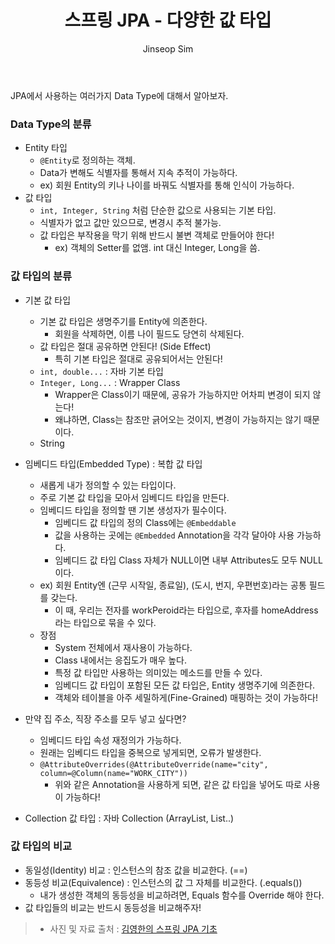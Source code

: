 ﻿---
layout: post
title: "스프링 JPA - 다양한 값 타입"
categories: Springboot
tags: [java]
author:
  - Jinseop Sim
toc: true
---
JPA에서 사용하는 여러가지 Data Type에 대해서 알아보자.  

### Data Type의 분류
- Entity 타입
  - ```@Entity```로 정의하는 객체.
  - Data가 변해도 식별자를 통해서 지속 추적이 가능하다.
  - ex) 회원 Entity의 키나 나이를 바꿔도 식별자를 통해 인식이 가능하다.
- 값 타입
  - ```int, Integer, String``` 처럼 단순한 값으로 사용되는 기본 타입.
  - 식별자가 없고 값만 있으므로, 변경시 추적 불가능.
  - 값 타입은 부작용을 막기 위해 반드시 불변 객체로 만들어야 한다!
    - ex) 객체의 Setter를 없앰. int 대신 Integer, Long을 씀.

### 값 타입의 분류
- 기본 값 타입
  - 기본 값 타입은 생명주기를 Entity에 의존한다.
    - 회원을 삭제하면, 이름 나이 필드도 당연히 삭제된다.
  - 값 타입은 절대 공유하면 안된다! (Side Effect)
    - 특히 기본 타입은 절대로 공유되어서는 안된다!
  - ```int, double...``` : 자바 기본 타입
  - ```Integer, Long...``` : Wrapper Class
    - Wrapper은 Class이기 때문에, 공유가 가능하지만 어차피 변경이 되지 않는다!
    - 왜냐하면, Class는 참조만 긁어오는 것이지, 변경이 가능하지는 않기 때문이다.
  - String  

- 임베디드 타입(Embedded Type) : 복합 값 타입
  - 새롭게 내가 정의할 수 있는 타입이다.
  - 주로 기본 값 타입을 모아서 임베디드 타입을 만든다.
  - 임베디드 타입을 정의할 땐 기본 생성자가 필수이다.
    - 임베디드 값 타입의 정의 Class에는 ```@Embeddable```
    - 값을 사용하는 곳에는 ```@Embedded``` Annotation을 각각 달아야 사용 가능하다.
    - 임베디드 값 타입 Class 자체가 NULL이면 내부 Attributes도 모두 NULL이다.
  - ex) 회원 Entity엔 (근무 시작일, 종료일), (도시, 번지, 우편번호)라는 공통 필드를 갖는다.
    - 이 때, 우리는 전자를 workPeroid라는 타입으로, 후자를 homeAddress라는 타입으로 묶을 수 있다.
  - 장점
    - System 전체에서 재사용이 가능하다.
    - Class 내에서는 응집도가 매우 높다.
    - 특정 값 타입만 사용하는 의미있는 메소드를 만들 수 있다.
    - 임베디드 값 타입이 포함된 모든 값 타입은, Entity 생명주기에 의존한다.
    - 객체와 테이블을 아주 세밀하게(Fine-Grained) 매핑하는 것이 가능하다!
- 만약 집 주소, 직장 주소를 모두 넣고 싶다면?
  - 임베디드 타입 속성 재정의가 가능하다.
  - 원래는 임베디드 타입을 중복으로 넣게되면, 오류가 발생한다.
  - ```@AttributeOverrides(@AttributeOverride(name="city", column=@Column(name="WORK_CITY"))```
    - 위와 같은 Annotation을 사용하게 되면, 같은 값 타입을 넣어도 따로 사용이 가능하다!  

- Collection 값 타입 : 자바 Collection (ArrayList, List..)

### 값 타입의 비교
- 동일성(Identity) 비교 : 인스턴스의 참조 값을 비교한다. (==)
- 동등성 비교(Equivalence) : 인스턴스의 값 그 자체를 비교한다. (.equals())
  - 내가 생성한 객체의 동등성을 비교하려면, Equals 함수를 Override 해야 한다.
- 값 타입들의 비교는 반드시 동등성을 비교해주자!

> - 사진 및 자료 출처 : [김영한의 스프링 JPA 기초](https://www.inflearn.com/course/ORM-JPA-Basic/dashboard)
